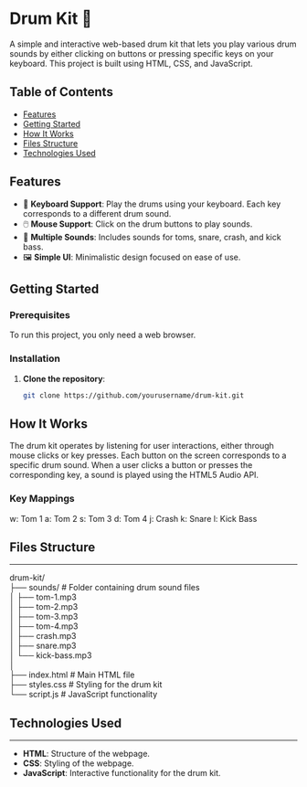 # Drum Kit 🎵

A simple and interactive web-based drum kit that lets you play various drum sounds by either clicking on buttons or pressing specific keys on your keyboard. This project is built using HTML, CSS, and JavaScript.  

## Table of Contents   
- [Features](#features)  
- [Getting Started](#getting-started)  
- [How It Works](#how-it-works)  
- [Files Structure](#files-structure)  
- [Technologies Used](#technologies-used)  


## Features  
- 🎹 **Keyboard Support**: Play the drums using your keyboard. Each key corresponds to a different drum sound.  
- 🖱️ **Mouse Support**: Click on the drum buttons to play sounds.  
- 🎵 **Multiple Sounds**: Includes sounds for toms, snare, crash, and kick bass.  
- 🖼️ **Simple UI**: Minimalistic design focused on ease of use.  

## Getting Started  

### Prerequisites  
To run this project, you only need a web browser.  

### Installation  

1. **Clone the repository**:  
   ```bash
   git clone https://github.com/yourusername/drum-kit.git

## How It Works
The drum kit operates by listening for user interactions, either through mouse clicks or key presses. Each button on the screen corresponds to a specific drum sound. When a user clicks a button or presses the corresponding key, a sound is played using the HTML5 Audio API.

### Key Mappings
w: Tom 1
a: Tom 2
s: Tom 3
d: Tom 4
j: Crash
k: Snare
l: Kick Bass

## Files Structure
------------------

drum-kit/  
  ├── sounds/                 # Folder containing drum sound files  
  │   ├── tom-1.mp3  
  │   ├── tom-2.mp3  
  │   ├── tom-3.mp3  
  │   ├── tom-4.mp3  
  │   ├── crash.mp3  
  │   ├── snare.mp3  
  │   └── kick-bass.mp3  
  │  
  ├── index.html              # Main HTML file  
  ├── styles.css              # Styling for the drum kit  
  └── script.js               # JavaScript functionality

## Technologies Used
-----------------

*   **HTML**: Structure of the webpage.
*   **CSS**: Styling of the webpage.
*   **JavaScript**: Interactive functionality for the drum kit.
